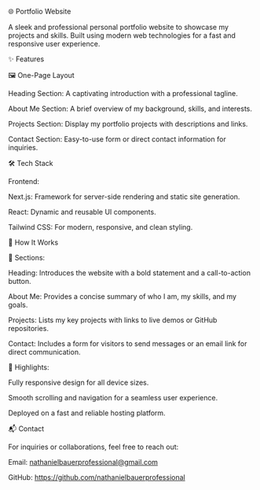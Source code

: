 🌐 Portfolio Website

A sleek and professional personal portfolio website to showcase my projects and skills. Built using modern web technologies for a fast and responsive user experience.

✨ Features

🖼️ One-Page Layout

Heading Section: A captivating introduction with a professional tagline.

About Me Section: A brief overview of my background, skills, and interests.

Projects Section: Display my portfolio projects with descriptions and links.

Contact Section: Easy-to-use form or direct contact information for inquiries.

🛠️ Tech Stack

Frontend:

Next.js: Framework for server-side rendering and static site generation.

React: Dynamic and reusable UI components.

Tailwind CSS: For modern, responsive, and clean styling.

🚀 How It Works

📑 Sections:

Heading: Introduces the website with a bold statement and a call-to-action button.

About Me: Provides a concise summary of who I am, my skills, and my goals.

Projects: Lists my key projects with links to live demos or GitHub repositories.

Contact: Includes a form for visitors to send messages or an email link for direct communication.

🌟 Highlights:

Fully responsive design for all device sizes.

Smooth scrolling and navigation for a seamless user experience.

Deployed on a fast and reliable hosting platform.

📬 Contact

For inquiries or collaborations, feel free to reach out:

Email: nathanielbauerprofessional@gmail.com

GitHub: https://github.com/nathanielbauerprofessional
